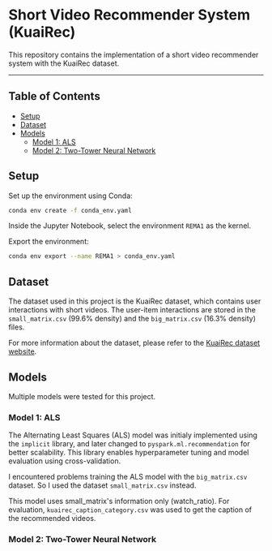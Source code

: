 # Short Video Recommender System (KuaiRec)

This repository contains the implementation of a short video recommender system with the KuaiRec dataset.

---

## **Table of Contents**

- [Setup](#setup)
- [Dataset](#dataset)
- [Models](#models)
    - [Model 1: ALS](#model-1-als)
    - [Model 2: Two-Tower Neural Network](#model-2-two-tower-neural-network)

## Setup
Set up the environment using Conda:
```bash
conda env create -f conda_env.yaml
```
Inside the Jupyter Notebook, select the environment `REMA1` as the kernel.

Export the environment:
```bash
conda env export --name REMA1 > conda_env.yaml
```

## Dataset
The dataset used in this project is the KuaiRec dataset, which contains user interactions with short videos. The user-item interactions are stored in the `small_matrix.csv` (99.6% density) and the `big_matrix.csv` (16.3% density) files.

For more information about the dataset, please refer to the [KuaiRec dataset website](https://kuairec.com/).

## Models
Multiple models were tested for this project.

### Model 1: ALS
The Alternating Least Squares (ALS) model was initialy implemented using the `implicit` library, and later changed to `pyspark.ml.recommendation` for better scalability. This library enables hyperparameter tuning and model evaluation using cross-validation.

I encountered problems training the ALS model with the `big_matrix.csv` dataset. So I used the dataset `small_matrix.csv` instead.

This model uses small_matrix's information only (watch_ratio). For evaluation, `kuairec_caption_category.csv` was used to get the caption of the recommended videos.

### Model 2: Two-Tower Neural Network
